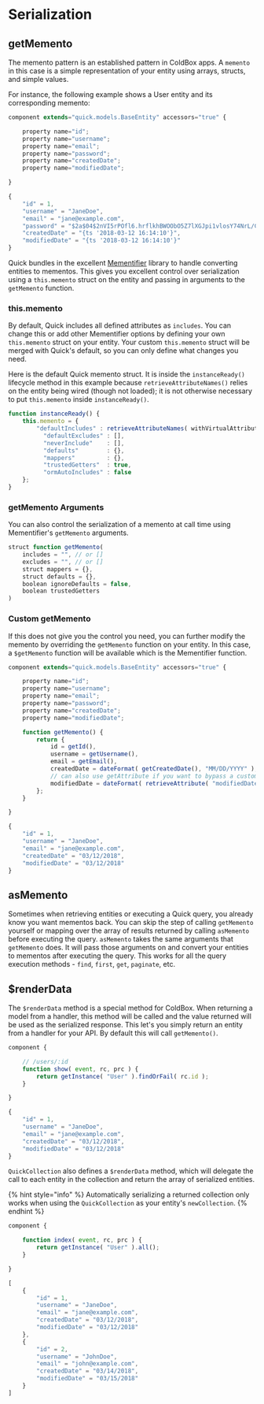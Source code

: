 # Serialization

## getMemento

The memento pattern is an established pattern in ColdBox apps. A `memento` in this case is a simple representation of your entity using arrays, structs, and simple values.

For instance, the following example shows a User entity and its corresponding memento:

```javascript
component extends="quick.models.BaseEntity" accessors="true" {

    property name="id";
    property name="username";
    property name="email";
    property name="password";
    property name="createdDate";
    property name="modifiedDate";

}
```

```javascript
{
    "id" = 1,
    "username" = "JaneDoe",
    "email" = "jane@example.com",
    "password" = "$2a$04$2nVI5rPOfl6.hrflkhBWOObO5Z7lXGJpi1vlosY74NrL/CKdpWqZS"
    "createdDate" = "{ts '2018-03-12 16:14:10'}",
    "modifiedDate" = "{ts '2018-03-12 16:14:10'}"
}
```

Quick bundles in the excellent [Mementifier](https://www.forgebox.io/view/mementifier) library to handle converting entities to mementos.  This gives you excellent control over serialization using a `this.memento` struct on the entity and passing in arguments to the `getMemento` function.

### this.memento

By default, Quick includes all defined attributes as `includes`.   You can change this or add other Mementifier options by defining your own `this.memento` struct on your entity.  Your custom `this.memento` struct will be merged with Quick's default, so you can only define what changes you need.

Here is the default Quick memento struct. It is inside the `instanceReady()` lifecycle method in this example because `retrieveAttributeNames()` relies on the entity being wired (though not loaded); it is not otherwise necessary to put `this.memento` inside `instanceReady()`.

```javascript
function instanceReady() {
	this.memento = {
	    "defaultIncludes" : retrieveAttributeNames( withVirtualAttributes = true ),
		  "defaultExcludes" : [],
		  "neverInclude"    : [],
		  "defaults"        : {},
		  "mappers"         : {},
		  "trustedGetters"  : true,
		  "ormAutoIncludes" : false
	};
}
```

### getMemento Arguments

You can also control the serialization of a memento at call time using Mementifier's `getMemento` arguments.

```javascript
struct function getMemento(
    includes = "", // or []
    excludes = "", // or []
    struct mappers = {},
    struct defaults = {},
    boolean ignoreDefaults = false,
    boolean trustedGetters
)
```

### Custom getMemento

If this does not give you the control you need, you can further modify the memento by overriding the `getMemento` function on your entity.  In this case, a `$getMemento` function will be available which is the Mementifier function.

```javascript
component extends="quick.models.BaseEntity" accessors="true" {

    property name="id";
    property name="username";
    property name="email";
    property name="password";
    property name="createdDate";
    property name="modifiedDate";

    function getMemento() {
        return {
            id = getId(),
            username = getUsername(),
            email = getEmail(),
            createdDate = dateFormat( getCreatedDate(), "MM/DD/YYYY" ),
            // can also use getAttribute if you want to bypass a custom getter
            modifiedDate = dateFormat( retrieveAttribute( "modifiedDate" ), "MM/DD/YYYY" )
        };
    }

}
```

```javascript
{
    "id" = 1,
    "username" = "JaneDoe",
    "email" = "jane@example.com",
    "createdDate" = "03/12/2018",
    "modifiedDate" = "03/12/2018"
}
```

## asMemento

Sometimes when retrieving entities or executing a Quick query, you already know you want mementos back.  You can skip the step of calling `getMemento` yourself or mapping over the array of results returned by calling `asMemento` before executing the query.  `asMemento` takes the same arguments that `getMemento` does.  It will pass those arguments on and convert your entities to mementos after executing the query.  This works for all the query execution methods - `find`, `first`, `get`, `paginate`, etc.

## $renderData

The `$renderData` method is a special method for ColdBox. When returning a model from a handler, this method will be called and the value returned will be used as the serialized response. This let's you simply return an entity from a handler for your API. By default this will call `getMemento()`.

```javascript
component {

    // /users/:id
    function show( event, rc, prc ) {
        return getInstance( "User" ).findOrFail( rc.id );
    }

}
```

```javascript
{
    "id" = 1,
    "username" = "JaneDoe",
    "email" = "jane@example.com",
    "createdDate" = "03/12/2018",
    "modifiedDate" = "03/12/2018"
}
```

`QuickCollection` also defines a `$renderData` method, which will delegate the call to each entity in the collection and return the array of serialized entities.

{% hint style="info" %}
Automatically serializing a returned collection only works when using the `QuickCollection` as your entity's `newCollection`.
{% endhint %}

```javascript
component {

    function index( event, rc, prc ) {
        return getInstance( "User" ).all();
    }

}
```

```javascript
[
    {
        "id" = 1,
        "username" = "JaneDoe",
        "email" = "jane@example.com",
        "createdDate" = "03/12/2018",
        "modifiedDate" = "03/12/2018"
    },
    {
        "id" = 2,
        "username" = "JohnDoe",
        "email" = "john@example.com",
        "createdDate" = "03/14/2018",
        "modifiedDate" = "03/15/2018"
    }
]
```

